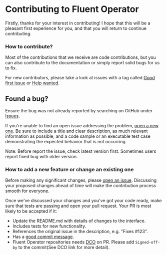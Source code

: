 # Contributing to Fluent Operator

Firstly, thanks for your interest in contributing! I hope that this will be a pleasant first experience for you, and that you will return to continue contributing.

### How to contribute?

Most of the contributions that we receive are code contributions, but you can also contribute to the documentation or simply report solid bugs for us to fix.

For new contributors, please take a look at issues with a tag called [Good first issue](https://github.com/fluent/fluent-operator/issues?q=is%3Aissue+is%3Aopen+label%3A%22good+first+issue%22) or [Help wanted](https://github.com/fluent/fluent-operator/issues?q=is%3Aissue+is%3Aopen+label%3A%22help+wanted%22).

## Found a bug?

Ensure the bug was not already reported by searching on GitHub under [Issues](https://github.com/fluent/fluent-operator/issues).

If you're unable to find an open issue addressing the problem, [open a new one](https://github.com/fluent/fluent-operator/issues/new). Be sure to include a title and clear description, as much relevant information as possible, and a code sample or an executable test case demonstrating the expected behavior that is not occurring.

Note: Before report the issue, check latest version first. Sometimes users report fixed bug with older version.

### How to add a new feature or change an existing one

Before making any significant changes, please [open an issue](https://github.com/fluent/fluent-operator/issues). Discussing your proposed changes ahead of time will make the contribution process smooth for everyone.

Once we've discussed your changes and you've got your code ready, make sure that tests are passing and open your pull request. Your PR is most likely to be accepted if it:

- Update the README.md with details of changes to the interface.
- Includes tests for new functionality.
- References the original issue in the description, e.g. "Fixes #123".
- Has a [good commit message](http://tbaggery.com/2008/04/19/a-note-about-git-commit-messages.html).
- Fluent Operator repositories needs [DCO](https://github.com/apps/dco) on PR. Please add `Signed-off-by` to the commit(See DCO link for more detail).
